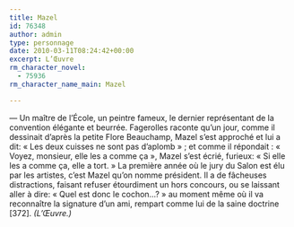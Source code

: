 ```yaml
---
title: Mazel
id: 76348
author: admin
type: personnage
date: 2010-03-11T08:24:42+00:00
excerpt: L’Œuvre
rm_character_novel:
  - 75936
rm_character_name_main: Mazel

---
```

— Un maître de l’École, un peintre fameux, le dernier représentant de la convention élégante et beurrée. Fagerolles raconte qu’un jour, comme il dessinait d’après la petite Flore Beauchamp, Mazel s’est approché et lui a dit: « Les deux cuisses ne sont pas d’aplomb » ; et comme il répondait : « Voyez, monsieur, elle les a comme ça », Mazel s’est écrié, furieux: « Si elle les a comme ça, elle a tort. » La première année où le jury du Salon est élu par les artistes, c’est Mazel qu’on nomme président. Il a de fâcheuses distractions, faisant refuser étourdiment un hors concours, ou se laissant aller à dire: « Quel est donc le cochon&#8230;? » au moment même où il va reconnaître la signature d’un ami, rempart comme lui de la saine doctrine [372]. _(L’Œuvre.)_